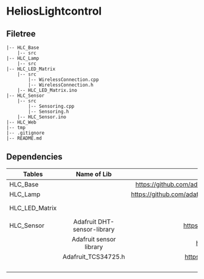 # HeliosLightcontrol
## Filetree
```
|-- HLC_Base
    |-- src
|-- HLC_Lamp
    |-- src
|-- HLC_LED_Matrix
    |-- src
        |-- WirelessConnection.cpp
        |-- WirelessConnection.h
    |-- HLC_LED_Matrix.ino
|-- HLC_Sensor
    |-- src
        |-- Sensoring.cpp
        |-- Sensoring.h
    |-- HLC_Sensor.ino
|-- HLC_Web
|-- tmp
|-- .gitignore
|-- README.md
```

## Dependencies
| Tables            |      Name of Lib      |  Website |
|-------------------|:-------------:|------:|
| HLC_Base          |   | https://github.com/adafruit/Adafruit_NeoPixel/archive/master.zip|
| HLC_Lamp          |       | https://github.com/adafruit/Adafruit_NeoMatrix/archive/master.zip    |
| HLC_LED_Matrix    |  | https://github.com/adafruit/Adafruit-GFX-Library/archive/master.zip     |
| HLC_Sensor        | Adafruit DHT-sensor-library  |  https://github.com/adafruit/DHT-sensor-library    |
|                   | Adafruit sensor library      |  https://github.com/adafruit/Adafruit_Sensor       |
|                   | Adafruit_TCS34725.h          |  https://github.com/adafruit/Adafruit_TCS34725     |
|                   |                        |                                                test3    |
